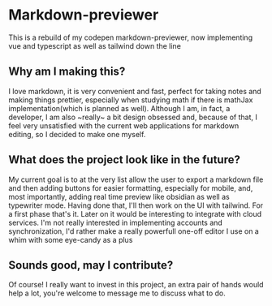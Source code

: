 # Markdown-previewer

This is a rebuild of my codepen markdown-previewer, now implementing vue and typescript as well as tailwind down the line

## Why am I making this?

I love markdown, it is very convenient and fast, perfect for taking notes and making things prettier, especially when studying math if there is mathJax implementation(which is planned as well). Although I am, in fact, a developer, I am also ~really~ a bit design obsessed and, because of that, I feel very unsatisfied with the current web applications for markdown editing, so I decided to make one myself.

## What does the project look like in the future?

My current goal is to at the very list allow the user to export a markdown file and then adding buttons for easier formatting, especially for mobile, and, most importantly, adding real time preview like obsidian as well as typewriter mode. Having done that, I'll then work on the UI with tailwind.
For a first phase that's it. Later on it would be interesting to integrate with cloud services. I'm not really interested in implementing accounts and synchronization, I'd rather make a really powerfull one-off editor I use on a whim with some eye-candy as a plus

## Sounds good, may I contribute?

Of course! I really want to invest in this project, an extra pair of hands would help a lot, you're welcome to message me to discuss what to do.
